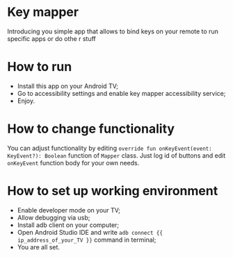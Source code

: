 # Key mapper
Introducing you simple app that allows to bind keys on your remote to run specific apps or do othe
r stuff

# How to run
- Install this app on your Android TV;
- Go to accessibility settings and enable key mapper accessibility service;
- Enjoy.

# How to change functionality
You can adjust functionality by editing `override fun onKeyEvent(event: KeyEvent?): Boolean` 
function of `Mapper` class. Just log id of buttons and edit `onKeyEvent` function body for your own 
needs.

# How to set up working environment
- Enable developer mode on your TV; 
- Allow debugging via usb;
- Install adb client on your computer;
- Open Android Studio IDE and write `adb connect {{ ip_address_of_your_TV }}` command in terminal;
- You are all set.